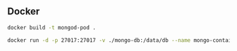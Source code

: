 ## Docker

```bash
docker build -t mongod-pod .
```

```bash
docker run -d -p 27017:27017 -v ./mongo-db:/data/db --name mongo-container mongod-pod
```
